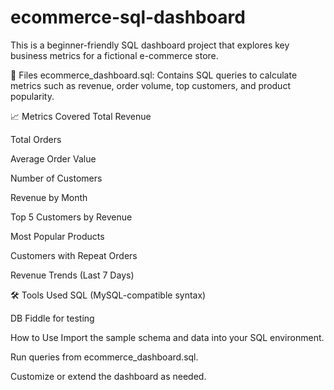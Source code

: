 # ecommerce-sql-dashboard

This is a beginner-friendly SQL dashboard project that explores key business metrics for a fictional e-commerce store.

🧾 Files
ecommerce_dashboard.sql: Contains SQL queries to calculate metrics such as revenue, order volume, top customers, and product popularity.

📈 Metrics Covered
Total Revenue

Total Orders

Average Order Value

Number of Customers

Revenue by Month

Top 5 Customers by Revenue

Most Popular Products

Customers with Repeat Orders

Revenue Trends (Last 7 Days)

🛠️ Tools Used
SQL (MySQL-compatible syntax)

DB Fiddle for testing


 How to Use
Import the sample schema and data into your SQL environment.

Run queries from ecommerce_dashboard.sql.

Customize or extend the dashboard as needed.
